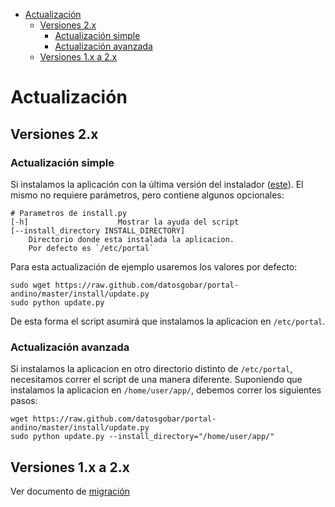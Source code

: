 <!-- START doctoc generated TOC please keep comment here to allow auto update -->
<!-- DON'T EDIT THIS SECTION, INSTEAD RE-RUN doctoc TO UPDATE -->


- [Actualización](#actualizaci%C3%B3n)
    - [Versiones 2.x](#versiones-2x)
        - [Actualización simple](#actualizaci%C3%B3n-simple)
        - [Actualización avanzada](#actualizaci%C3%B3n-avanzada)
    - [Versiones 1.x a 2.x](#versiones-1x-a-2x)

<!-- END doctoc generated TOC please keep comment here to allow auto update -->

# Actualización

## Versiones 2.x

### Actualización simple

Si instalamos la aplicación con la última versión del instalador ([este](https://raw.github.com/datosgobar/portal-andino/master/install/install.py)).
El mismo no requiere parámetros, pero contiene algunos opcionales:

    # Parametros de install.py
    [-h]                    Mostrar la ayuda del script
    [--install_directory INSTALL_DIRECTORY]
        Directorio donde esta instalada la aplicacion.
        Por defecto es `/etc/portal`

Para esta actualización de ejemplo usaremos los valores por defecto:

    sudo wget https://raw.github.com/datosgobar/portal-andino/master/install/update.py
    sudo python update.py

De esta forma el script asumirá que instalamos la aplicacion en `/etc/portal`.

### Actualización avanzada

Si instalamos la aplicacion en otro directorio distinto de `/etc/portal`, necesitamos correr el script de una manera diferente.
Suponiendo que instalamos la aplicacion en `/home/user/app/`, debemos correr los siguientes pasos:

    wget https://raw.github.com/datosgobar/portal-andino/master/install/update.py
    sudo python update.py --install_directory="/home/user/app/"

## Versiones 1.x a 2.x

Ver documento de [migración](migration.md)
